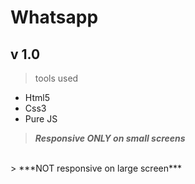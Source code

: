 # Whatsapp 
## v 1.0 
> tools used
 * Html5 
 * Css3 
 * Pure JS
 > ***Responsive ONLY on small screens***
 <br>
 >  ***NOT responsive on large screen***
